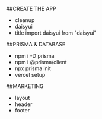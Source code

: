 ##CREATE THE APP
- cleanup
- daisyui
- title
import daisyui from "daisyui"


##PRISMA & DATABASE
- npm i -D prisma
- npm i @prisma/client
- npx prisma init
- vercel setup

##MARKETING
- layout
- header
- footer
